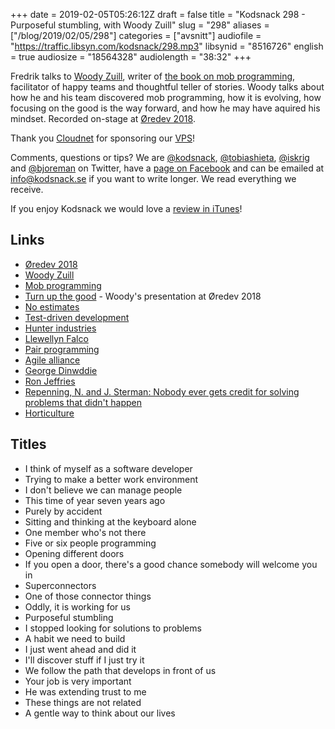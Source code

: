 +++
date = 2019-02-05T05:26:12Z
draft = false
title = "Kodsnack 298 - Purposeful stumbling, with Woody Zuill"
slug = "298"
aliases = ["/blog/2019/02/05/298"]
categories = ["avsnitt"]
audiofile = "https://traffic.libsyn.com/kodsnack/298.mp3"
libsynid = "8516726"
english = true
audiosize = "18564328"
audiolength = "38:32"
+++

Fredrik talks to [Woody Zuill](https://twitter.com/woodyzuill), writer of [the book on mob programming](https://leanpub.com/mobprogramming), facilitator of happy teams and thoughtful teller of stories. Woody talks about how he and his team discovered mob programming, how it is evolving, how focusing on the good is the way forward, and how he may have aquired his mindset. Recorded on-stage at [Øredev 2018](http://oredev.org/2018/home).

Thank you [Cloudnet](http://www.cloudnet.se) for sponsoring our [VPS](http://en.wikipedia.org/wiki/Virtual_private_server)!

Comments, questions or tips? We are [@kodsnack](https://www.twitter.com/kodsnack), [@tobiashieta](https://www.twitter.com/tobiashieta), [@iskrig](https://www.twitter.com/iskrig) and [@bjoreman](https://www.twitter.com/bjoreman) on Twitter, have a [page on Facebook](https://www.facebook.com/kodsnack) and can be emailed at [info@kodsnack.se](mailto:info@kodsnack.se) if you want to write longer. We read everything we receive.

If you enjoy Kodsnack we would love a [review in iTunes](http://itunes.apple.com/se/podcast/kodsnack/id561631498?l=en)!

## Links ##
* [Øredev 2018](http://oredev.org/2018/home)
* [Woody Zuill](https://twitter.com/woodyzuill)
* [Mob programming](https://en.wikipedia.org/wiki/Mob_programming)
* [Turn up the good](http://oredev.org/2018/sessions/turn-up-the-good) - Woody's presentation at Øredev 2018
* [No estimates](https://medium.com/@neil2killick/noestimates-part-1-doing-scrum-without-estimates-b42c4a453dc6)
* [Test-driven development](https://en.wikipedia.org/wiki/Test-driven_development)
* [Hunter industries](https://en.wikipedia.org/wiki/Hunter_Industries)
* [Llewellyn Falco](https://twitter.com/llewellynfalco)
* [Pair programming](https://en.wikipedia.org/wiki/Pair_programming)
* [Agile alliance](https://www.agilealliance.org/)
* [George Dinwddie](http://blog.gdinwiddie.com/)
* [Ron Jeffries](https://en.wikipedia.org/wiki/Ron_Jeffries)
* [Repenning, N. and J. Sterman: Nobody ever gets credit for solving problems that didn't happen](http://web.mit.edu/nelsonr/www/CMR_Getting_Quality_v1.0.html)
* [Horticulture](https://en.wikipedia.org/wiki/Horticulture)

## Titles ##
* I think of myself as a software developer
* Trying to make a better work environment
* I don't believe we can manage people
* This time of year seven years ago
* Purely by accident
* Sitting and thinking at the keyboard alone
* One member who's not there
* Five or six people programming
* Opening different doors
* If you open a door, there's a good chance somebody will welcome you in
* Superconnectors
* One of those connector things
* Oddly, it is working for us
* Purposeful stumbling
* I stopped looking for solutions to problems
* A habit we need to build
* I just went ahead and did it
* I'll discover stuff if I just try it
* We follow the path that develops in front of us
* Your job is very important
* He was extending trust to me
* These things are not related
* A gentle way to think about our lives